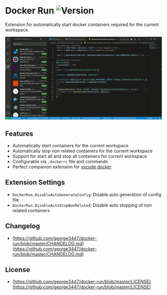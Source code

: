 # Docker Run ![Version](https://vsmarketplacebadge.apphb.com/version/george3447.docker-run.svg)

Extension for automatically start docker containers required for the current workspace.

![Extension overview](/images/demo.gif)

## Features

- Automatically start containers for the current workspace
- Automatically stop non related containers for the current workspace
- Support for start all and stop all containers for current workspace
- Configurable via `.dockerrc` file and commands
- Perfect companion extension for [vscode docker](https://marketplace.visualstudio.com/items?itemName=ms-azuretools.vscode-docker)

## Extension Settings

- `DockerRun.DisableAutoGenerateConfig`: Disable auto generation of config file
- `DockerRun.DisableAutoStopNonRelated`: Disable auto stopping of non related containers

## Changelog

- [https://github.com/george3447/docker-run/blob/master/CHANGELOG.md](https://github.com/george3447/docker-run/blob/master/CHANGELOG.md)

## License

- [https://github.com/george3447/docker-run/blob/master/LICENSE](https://github.com/george3447/docker-run/blob/master/LICENSE)
